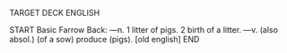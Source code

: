 TARGET DECK
ENGLISH

START
Basic
Farrow
Back: —n. 1 litter of pigs. 2 birth of a litter. —v. (also absol.) (of a sow) produce (pigs). [old english]
END
